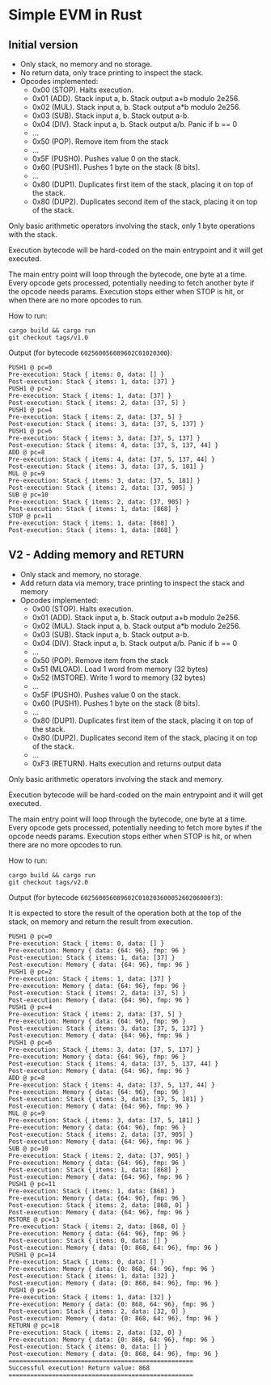# Simple EVM in Rust

## Initial version

- Only stack, no memory and no storage.
- No return data, only trace printing to inspect the stack.
- Opcodes implemented: 
  - 0x00 (STOP). Halts execution.
  - 0x01 (ADD). Stack input a, b. Stack output a+b modulo 2e256.
  - 0x02 (MUL). Stack input a, b. Stack output a*b modulo 2e256.
  - 0x03 (SUB). Stack input a, b. Stack output a-b.
  - 0x04 (DIV). Stack input a, b. Stack output a/b. Panic if b == 0
  - ...
  - 0x50 (POP). Remove item from the stack
  - ...
  - 0x5F (PUSH0). Pushes value 0 on the stack.
  - 0x60 (PUSH1). Pushes 1 byte on the stack (8 bits).
  - ...
  - 0x80 (DUP1). Duplicates first item of the stack, placing it on top of the stack.
  - 0x80 (DUP2). Duplicates second item of the stack, placing it on top of the stack.

Only basic arithmetic operators involving the stack, only 1 byte operations with the stack.

Execution bytecode will be hard-coded on the main entrypoint and it will get executed. 

The main entry point will loop through the bytecode, one byte at a time. Every opcode gets processed, potentially needing to fetch another byte if the opcode needs params. Execution stops either when STOP is hit, or when there are no more opcodes to run. 

How to run: 

```
cargo build && cargo run
git checkout tags/v1.0
```

Output (for bytecode `602560056089602C01020300`): 

```
PUSH1 @ pc=0
Pre-execution: Stack { items: 0, data: [] }
Post-execution: Stack { items: 1, data: [37] }
PUSH1 @ pc=2
Pre-execution: Stack { items: 1, data: [37] }
Post-execution: Stack { items: 2, data: [37, 5] }
PUSH1 @ pc=4
Pre-execution: Stack { items: 2, data: [37, 5] }
Post-execution: Stack { items: 3, data: [37, 5, 137] }
PUSH1 @ pc=6
Pre-execution: Stack { items: 3, data: [37, 5, 137] }
Post-execution: Stack { items: 4, data: [37, 5, 137, 44] }
ADD @ pc=8
Pre-execution: Stack { items: 4, data: [37, 5, 137, 44] }
Post-execution: Stack { items: 3, data: [37, 5, 181] }
MUL @ pc=9
Pre-execution: Stack { items: 3, data: [37, 5, 181] }
Post-execution: Stack { items: 2, data: [37, 905] }
SUB @ pc=10
Pre-execution: Stack { items: 2, data: [37, 905] }
Post-execution: Stack { items: 1, data: [868] }
STOP @ pc=11
Pre-execution: Stack { items: 1, data: [868] }
Post-execution: Stack { items: 1, data: [868] }
```

## V2 - Adding memory and RETURN

- Only stack and memory, no storage.
- Add return data via memory, trace printing to inspect the stack and memory
- Opcodes implemented: 
  - 0x00 (STOP). Halts execution.
  - 0x01 (ADD). Stack input a, b. Stack output a+b modulo 2e256.
  - 0x02 (MUL). Stack input a, b. Stack output a*b modulo 2e256.
  - 0x03 (SUB). Stack input a, b. Stack output a-b.
  - 0x04 (DIV). Stack input a, b. Stack output a/b. Panic if b == 0
  - ...
  - 0x50 (POP). Remove item from the stack
  - 0x51 (MLOAD). Load 1 word from memory (32 bytes)
  - 0x52 (MSTORE). Write 1 word to memory (32 bytes)
  - ...
  - 0x5F (PUSH0). Pushes value 0 on the stack.
  - 0x60 (PUSH1). Pushes 1 byte on the stack (8 bits).
  - ...
  - 0x80 (DUP1). Duplicates first item of the stack, placing it on top of the stack.
  - 0x80 (DUP2). Duplicates second item of the stack, placing it on top of the stack.
  - ...
  - 0xF3 (RETURN). Halts execution and returns output data

Only basic arithmetic operators involving the stack and memory.

Execution bytecode will be hard-coded on the main entrypoint and it will get executed. 

The main entry point will loop through the bytecode, one byte at a time. Every opcode gets processed, potentially needing to fetch more bytes if the opcode needs params. Execution stops either when STOP is hit, or when there are no more opcodes to run. 

How to run: 

```
cargo build && cargo run
git checkout tags/v2.0
```

Output (for bytecode `602560056089602C01020360005260206000f3`): 

It is expected to store the result of the operation both at the top of the stack, on memory and return the result from execution.

```
PUSH1 @ pc=0
Pre-execution: Stack { items: 0, data: [] }
Pre-execution: Memory { data: {64: 96}, fmp: 96 }
Post-execution: Stack { items: 1, data: [37] }
Post-execution: Memory { data: {64: 96}, fmp: 96 }
PUSH1 @ pc=2
Pre-execution: Stack { items: 1, data: [37] }
Pre-execution: Memory { data: {64: 96}, fmp: 96 }
Post-execution: Stack { items: 2, data: [37, 5] }
Post-execution: Memory { data: {64: 96}, fmp: 96 }
PUSH1 @ pc=4
Pre-execution: Stack { items: 2, data: [37, 5] }
Pre-execution: Memory { data: {64: 96}, fmp: 96 }
Post-execution: Stack { items: 3, data: [37, 5, 137] }
Post-execution: Memory { data: {64: 96}, fmp: 96 }
PUSH1 @ pc=6
Pre-execution: Stack { items: 3, data: [37, 5, 137] }
Pre-execution: Memory { data: {64: 96}, fmp: 96 }
Post-execution: Stack { items: 4, data: [37, 5, 137, 44] }
Post-execution: Memory { data: {64: 96}, fmp: 96 }
ADD @ pc=8
Pre-execution: Stack { items: 4, data: [37, 5, 137, 44] }
Pre-execution: Memory { data: {64: 96}, fmp: 96 }
Post-execution: Stack { items: 3, data: [37, 5, 181] }
Post-execution: Memory { data: {64: 96}, fmp: 96 }
MUL @ pc=9
Pre-execution: Stack { items: 3, data: [37, 5, 181] }
Pre-execution: Memory { data: {64: 96}, fmp: 96 }
Post-execution: Stack { items: 2, data: [37, 905] }
Post-execution: Memory { data: {64: 96}, fmp: 96 }
SUB @ pc=10
Pre-execution: Stack { items: 2, data: [37, 905] }
Pre-execution: Memory { data: {64: 96}, fmp: 96 }
Post-execution: Stack { items: 1, data: [868] }
Post-execution: Memory { data: {64: 96}, fmp: 96 }
PUSH1 @ pc=11
Pre-execution: Stack { items: 1, data: [868] }
Pre-execution: Memory { data: {64: 96}, fmp: 96 }
Post-execution: Stack { items: 2, data: [868, 0] }
Post-execution: Memory { data: {64: 96}, fmp: 96 }
MSTORE @ pc=13
Pre-execution: Stack { items: 2, data: [868, 0] }
Pre-execution: Memory { data: {64: 96}, fmp: 96 }
Post-execution: Stack { items: 0, data: [] }
Post-execution: Memory { data: {0: 868, 64: 96}, fmp: 96 }
PUSH1 @ pc=14
Pre-execution: Stack { items: 0, data: [] }
Pre-execution: Memory { data: {0: 868, 64: 96}, fmp: 96 }
Post-execution: Stack { items: 1, data: [32] }
Post-execution: Memory { data: {0: 868, 64: 96}, fmp: 96 }
PUSH1 @ pc=16
Pre-execution: Stack { items: 1, data: [32] }
Pre-execution: Memory { data: {0: 868, 64: 96}, fmp: 96 }
Post-execution: Stack { items: 2, data: [32, 0] }
Post-execution: Memory { data: {0: 868, 64: 96}, fmp: 96 }
RETURN @ pc=18
Pre-execution: Stack { items: 2, data: [32, 0] }
Pre-execution: Memory { data: {0: 868, 64: 96}, fmp: 96 }
Post-execution: Stack { items: 0, data: [] }
Post-execution: Memory { data: {0: 868, 64: 96}, fmp: 96 }
===================================================
Successful execution! Return value: 868
===================================================
```